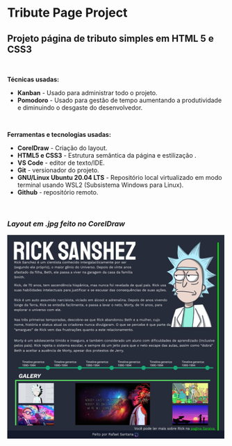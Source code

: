 # Tribute Page Project

## Projeto página de tributo simples em HTML 5 e CSS3

&nbsp;

**Técnicas usadas:**

* **Kanban** - Usado para administrar todo o projeto.
* **Pomodoro** - Usado para gestão de tempo aumentando a produtividade e diminuindo o desgaste do desenvolvedor.

&nbsp;

**Ferramentas e tecnologias usadas:**

* **CorelDraw** - Criação do layout.
* **HTML5 e CSS3** - Estrutura semântica da página e estilização .
* **VS Code** - editor de texto/IDE.
* **Git** - versionador do projeto.
* **GNU/Linux Ubuntu 20.04 LTS** - Repositório local virtualizado em modo terminal usando WSL2 (Subsistema Windows para Linux).
* **Github** - repositório remoto.

&nbsp;

### *Layout em .jpg feito no CorelDraw*

<img src="./assets/images/layout_page.jpg" width="500">
